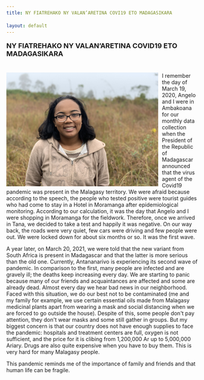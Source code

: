 ```yaml
---
title: NY FIATREHAKO NY VALAN’ARETINA COVI19 ETO MADAGASIKARA

layout: default
---
```



<font size="4">

<b>NY FIATREHAKO NY VALAN’ARETINA COVID19 ETO MADAGASIKARA</b>

</font>
<br>
<img src="/assets/fifi_ravelomanantsoa.jpg" alt="fifi" style="height: 300px; padding-right: 10px;" align="left">I remember the day of March 19, 2020, Angelo and I were in Ambakoana for our monthly data collection when the President of the Republic of Madagascar announced that the virus agent of the Covid19 pandemic was present in the Malagasy territory. We were afraid because according to the speech, the people who tested positive were tourist guides who had come to stay in a Hotel in Moramanga after epidemiological monitoring. According to our calculation, it was the day that Angelo and I were shopping in Moramanga for the fieldwork. Therefore, once we arrived in Tana, we decided to take a test and happily it was negative. On our way back, the roads were very quiet, few cars were driving and few people were out. We were locked down for about six months or so. It was the first wave.

A year later, on March 20, 2021, we were told that the new variant from South Africa is present in Madagascar and that the latter is more serious than the old one. Currently, Antananarivo is experiencing its second wave of pandemic. In comparison to the first, many people are infected and are gravely ill; the deaths keep increasing every day. We are starting to panic because many of our friends and acquaintances are affected and some are already dead. Almost every day we hear bad news in our neighborhood. Faced with this situation, we do our best not to be contaminated (me and my family for example, we use certain essential oils made from Malagasy medicinal plants apart from wearing a mask and social distancing when we are forced to go outside the house). Despite of this, some people don't pay attention, they don't wear masks and some still gather in groups. But my biggest concern is that our country does not have enough supplies to face the pandemic: hospitals and treatment centers are full, oxygen is not sufficient, and the price for it is clibing from 1,200,000 Ar up to 5,000,000 Ariary. Drugs are also quite expensive when you have to buy them. This is very hard for many Malagasy people.

This pandemic reminds me of the importance of family and friends and that human life can be fragile.



